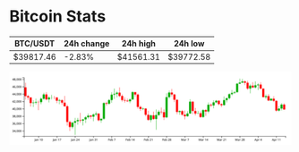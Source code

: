 # Bitcoin Stats

BTC/USDT|24h change|24h high|24h low|
|---|---|---|---|
|$39817.46|-2.83%|$41561.31|$39772.58|

<img src="./chart.svg">
